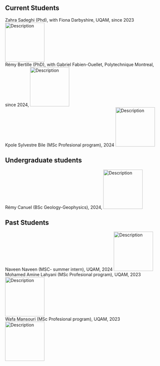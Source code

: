 ## Current Students

Zahra Sadeghi (Phd), with Fiona Darbyshire, UQAM, since 2023 <img src="https://nasser00.github.io/uqam/assets/img/logo.png" alt="Description" width="128" height="128"> <br>
Rémy Bertille (PhD), with Gabriel Fabien-Ouellet, Polytechnique Montreal, since 2024, <img src="https://nasser00.github.io/uqam/assets/img/logo.png" alt="Description" width="128" height="128"> <br >
Kpole Sylvestre Bile (MSc Profesional program), 2024 <img src="https://nasser00.github.io/uqam/assets/img/logo.png" alt="Description" width="128" height="128"> <br >
## Undergraduate students
Rémy Canuel (BSc Geology-Geophysics), 2024, <img src="https://nasser00.github.io/uqam/assets/img/logo.png" alt="Description" width="128" height="128"> <br >
## Past Students
Naveen Naveen (MSC- summer intern), UQAM, 2024 <img src="https://nasser00.github.io/uqam/assets/img/logo.png" alt="Description" width="128" height="128"><br >
Mohamed Amine Lahyani (MSc Profesional program), UQAM, 2023 <img src="https://nasser00.github.io/uqam/assets/img/logo.png" alt="Description" width="128" height="128"><br >
Wafa Mansouri (MSc Profesional program), UQAM, 2023 <img src="https://nasser00.github.io/uqam/assets/img/logo.png" alt="Description" width="128" height="128"><br >

